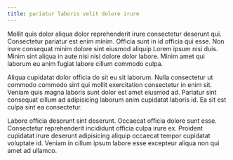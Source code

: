 ```yaml
---
title: pariatur laboris velit dolore irure
---
```


Mollit quis dolor aliqua dolor reprehenderit irure consectetur deserunt qui. Consectetur pariatur est enim minim. Officia sunt in id officia qui esse. Non irure consequat minim dolore sint eiusmod aliquip Lorem ipsum nisi duis. Minim sint aliqua in aute nisi nisi dolore dolor labore. Minim amet qui laborum eu anim fugiat labore cillum commodo culpa.

Aliqua cupidatat dolor officia do sit eu sit laborum. Nulla consectetur ut commodo commodo sint qui mollit exercitation consectetur in enim sit. Veniam quis magna laboris sunt dolor est amet eiusmod ad. Pariatur sint consequat cillum ad adipisicing laborum anim cupidatat laboris id. Ea sit est culpa sint ea consectetur.

Labore officia deserunt sint deserunt. Occaecat officia dolore sunt esse. Consectetur reprehenderit incididunt officia culpa irure ex. Proident cupidatat irure deserunt adipisicing aliquip occaecat tempor cupidatat voluptate id. Veniam in cillum ipsum labore esse excepteur aliqua non qui amet ad ullamco.